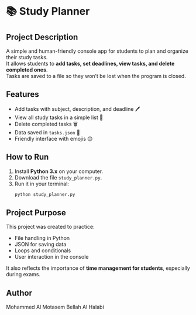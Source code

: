 # 📚 Study Planner

##  Project Description
A simple and human-friendly console app for students to plan and organize their study tasks.  
It allows students to **add tasks, set deadlines, view tasks, and delete completed ones**.  
Tasks are saved to a file so they won’t be lost when the program is closed.

##  Features
- Add tasks with subject, description, and deadline 🖊️
- View all study tasks in a simple list 📝
- Delete completed tasks 🗑️
- Data saved in `tasks.json` 📂
- Friendly interface with emojis 😊

##  How to Run
1. Install **Python 3.x** on your computer.
2. Download the file `study_planner.py`.
3. Run it in your terminal:
   ```bash
   python study_planner.py
   ```

##  Project Purpose
This project was created to practice:
- File handling in Python
- JSON for saving data
- Loops and conditionals
- User interaction in the console

It also reflects the importance of **time management for students**, especially during exams.

##  Author
Mohammed Al Motasem Bellah Al Halabi
